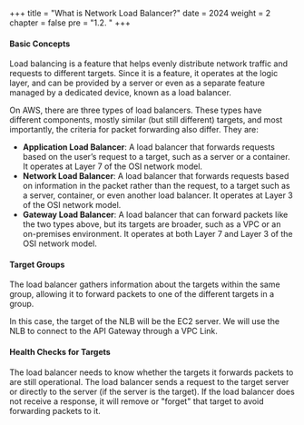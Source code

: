 +++
title = "What is Network Load Balancer?"
date = 2024
weight = 2
chapter = false
pre = "1.2. "
+++

#### Basic Concepts

Load balancing is a feature that helps evenly distribute network traffic and requests to different targets. Since it is a feature, it operates at the logic layer, and can be provided by a server or even as a separate feature managed by a dedicated device, known as a load balancer.

On AWS, there are three types of load balancers. These types have different components, mostly similar (but still different) targets, and most importantly, the criteria for packet forwarding also differ. They are:

- **Application Load Balancer**: A load balancer that forwards requests based on the user’s request to a target, such as a server or a container. It operates at Layer 7 of the OSI network model.
- **Network Load Balancer**: A load balancer that forwards requests based on information in the packet rather than the request, to a target such as a server, container, or even another load balancer. It operates at Layer 3 of the OSI network model.
- **Gateway Load Balancer**: A load balancer that can forward packets like the two types above, but its targets are broader, such as a VPC or an on-premises environment. It operates at both Layer 7 and Layer 3 of the OSI network model.

#### Target Groups

The load balancer gathers information about the targets within the same group, allowing it to forward packets to one of the different targets in a group.

In this case, the target of the NLB will be the EC2 server. We will use the NLB to connect to the API Gateway through a VPC Link.

#### Health Checks for Targets

The load balancer needs to know whether the targets it forwards packets to are still operational. The load balancer sends a request to the target server or directly to the server (if the server is the target). If the load balancer does not receive a response, it will remove or "forget" that target to avoid forwarding packets to it.
